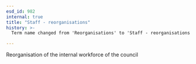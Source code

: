 ```yaml
---
esd_id: 982
internal: true
title: "Staff - reorganisations"
history: >-
  Term name changed from 'Reorganisations' to 'Staff - reorganisations' in version 3.00.

---
```


Reorganisation of the internal workforce of the council

